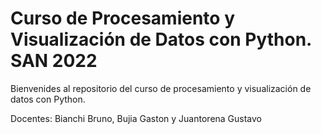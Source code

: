 # Curso de Procesamiento y Visualización de Datos con Python. SAN 2022

Bienvenides al repositorio del curso de procesamiento y visualización de datos con Python.

Docentes: Bianchi Bruno, Bujia Gaston y Juantorena Gustavo
